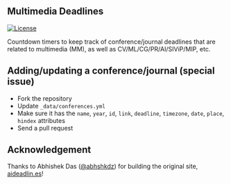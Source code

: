 ## Multimedia Deadlines
[![License](https://img.shields.io/github/license/mashape/apistatus.svg?maxAge=2592000)](License)

Countdown timers to keep track of conference/journal deadlines that are related to multimedia (MM), as well as CV/ML/CG/PR/AI/SIViP/MIP, etc.

## Adding/updating a conference/journal (special issue)

- Fork the repository
- Update `_data/conferences.yml`
- Make sure it has the `name`, `year`, `id`, `link`, `deadline`, `timezone`, `date`, `place`, `hindex` attributes
- Send a pull request

## Acknowledgement
Thanks to Abhishek Das ([@abhshkdz](http://github.com/abhshkdz)) for building the original site, [aideadlin.es](https://aideadlin.es/?sub=ML,CV,SP)!
